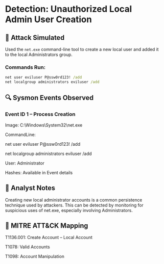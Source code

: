 # Detection: Unauthorized Local Admin User Creation

## 🔧 Attack Simulated
Used the `net.exe` command-line tool to create a new local user and added it to the local Administrators group.

### Commands Run:
```cmd
net user eviluser P@ssw0rd123! /add
net localgroup administrators eviluser /add
```

## 🔍 Sysmon Events Observed

### Event ID 1 – Process Creation
Image: C:\Windows\System32\net.exe

CommandLine:

net user eviluser P@ssw0rd123! /add

net localgroup administrators eviluser /add

User: Administrator

Hashes: Available in Event details

## 🧠 Analyst Notes

Creating new local administrator accounts is a common persistence technique used by attackers. This can be detected by monitoring for suspicious uses of net.exe, especially involving Administrators.

## 🧩 MITRE ATT&CK Mapping

T1136.001: Create Account – Local Account

T1078: Valid Accounts

T1098: Account Manipulation
